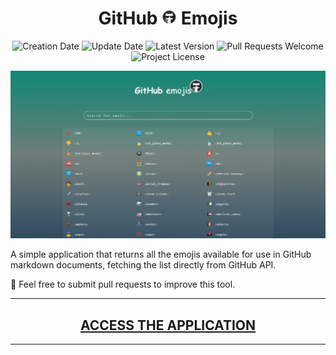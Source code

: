 <h1 align="center">
  GitHub
  <img src="./favicon.png" alt="logo" height="24" />
  Emojis
</h1>

<p align="center">
  <img src="https://img.shields.io/static/v1?labelColor=000000&color=24243e&label=created%20at&message=Oct%202020" alt="Creation Date" />

  <img src="https://img.shields.io/github/last-commit/juliolmuller/github-emojis?label=updated%20at&labelColor=000000&color=24243e" alt="Update Date" />

  <img src="https://img.shields.io/github/v/tag/juliolmuller/github-emojis?label=latest%20version&labelColor=000000&color=24243e" alt="Latest Version" />

  <img src="https://img.shields.io/static/v1?labelColor=000000&color=24243e&label=PRs&message=welcome" alt="Pull Requests Welcome" />

  <img src="https://img.shields.io/github/license/juliolmuller/github-emojis?labelColor=000000&color=24243e" alt="Project License" />
</p>

![GitHub Emojis snapshot](./.github/app-overview.png)

A simple application that returns all the emojis available for use in GitHub markdown documents, fetching the list directly from GitHub API.

:star2: Feel free to submit pull requests to improve this tool.

---

<h2 align="center">
  <a href="https://githubemojis.vercel.app/">ACCESS THE APPLICATION</a>
</h2>

---
